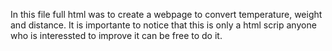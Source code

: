 In this file full html was to create a webpage to convert temperature, weight and distance. 
It is importante to notice that this is only a html scrip anyone who is interessted to improve it can be free to do it.
